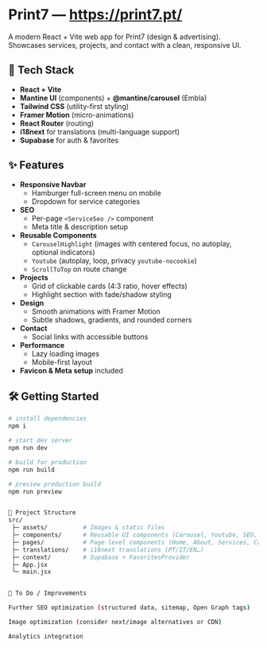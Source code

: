 # Print7 — https://print7.pt/

A modern React + Vite web app for Print7 (design & advertising).  
Showcases services, projects, and contact with a clean, responsive UI.

## 🚀 Tech Stack

- **React + Vite**
- **Mantine UI** (components) + **@mantine/carousel** (Embla)
- **Tailwind CSS** (utility-first styling)
- **Framer Motion** (micro-animations)
- **React Router** (routing)
- **i18next** for translations (multi-language support)
- **Supabase** for auth & favorites

## ✨ Features

- **Responsive Navbar**
  - Hamburger full-screen menu on mobile
  - Dropdown for service categories
- **SEO**
  - Per-page `<ServiceSeo />` component
  - Meta title & description setup
- **Reusable Components**
  - `CarouselHighlight` (images with centered focus, no autoplay, optional indicators)
  - `Youtube` (autoplay, loop, privacy `youtube-nocookie`)
  - `ScrollToTop` on route change
- **Projects**
  - Grid of clickable cards (4:3 ratio, hover effects)
  - Highlight section with fade/shadow styling
- **Design**
  - Smooth animations with Framer Motion
  - Subtle shadows, gradients, and rounded corners
- **Contact**
  - Social links with accessible buttons
- **Performance**
  - Lazy loading images
  - Mobile-first layout
- **Favicon & Meta setup** included

## 🛠 Getting Started

```bash
# install dependencies
npm i

# start dev server
npm run dev

# build for production
npm run build

# preview production build
npm run preview


📂 Project Structure
src/
 ├─ assets/          # Images & static files
 ├─ components/      # Reusable UI components (Carousel, Youtube, SEO, Navbar, etc.)
 ├─ pages/           # Page-level components (Home, About, Services, Catalogs, Contact)
 ├─ translations/    # i18next translations (PT/IT/EN…)
 ├─ context/         # Supabase + FavoritesProvider
 ├─ App.jsx
 └─ main.jsx


📌 To Do / Improvements

Further SEO optimization (structured data, sitemap, Open Graph tags)

Image optimization (consider next/image alternatives or CDN)

Analytics integration
```
